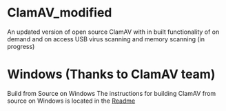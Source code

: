 # ClamAV_modified
An updated version of open source ClamAV with in built functionality of on demand and on access USB virus scanning and memory scanning (in progress)

# Windows (Thanks to ClamAV team)
Build from Source on Windows
The instructions for building ClamAV from source on Windows is located in the [Readme](https://github.com/Cisco-Talos/clamav-devel/blob/dev/0.103/win32/README.md)
